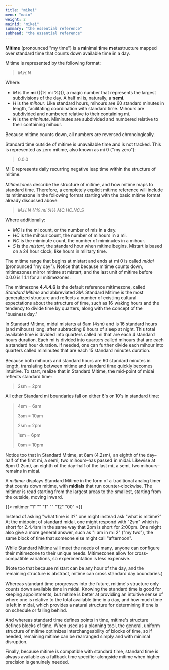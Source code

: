 ```yaml
---
title: "mikei"
menu: "main"
weight: 2 
mainid: "mikei"
summary: "the essential reference"
subhead: "the essential reference"
---
```


**Mitime** (pronounced "my time") is a **mi**nimal **ti**me **me**tastructure mapped over standard time that counts down available time in a day.

Mitime is represented by the following format:  

> *M.H.N* 

Where:
- *M* is the **mi** ({{% mi %}}), a magic number that represents the largest subdivisions of the day. A half mi is, naturally, a **semi**.
- *H* is the *mihour*. Like standard hours, mihours are 60 standard minutes in length, facilitating coordination with standard time. Mihours are subdivided and numbered relative to their containing mi.
- *N* is the *miminute*. Miminutes are subdivided and numbered relative to their containing mihour. 

Because mitime counts down, all numbers are reversed chronologically.

Standard time outside of mitime is unavailable time and is not tracked. This is represented as zero mitime, also known as mi 0 ("my zero"):

> 0.0.0

Mi 0 represents daily recurring negative leap time within the structure of mitime.

*Mitimezones* describe the structure of mitime, and how mitime maps to standard time. Therefore, a completely explicit mitime reference will include its mitimezone in the following format starting with the basic mitime format already discussed above:

> *M.H.N {{% mi %}} MC.HC.NC.S* 

Where additionally:
- *MC* is the mi count, or the number of mis in a day.
- *HC* is the mihour count, the number of mihours in a mi.
- *NC* is the miminute count, the number of miminutes in a mihour.
- *S* is the *mistart*, the standard hour  when mitime begins. Mistart is based on a 24 hour clock, like hours in military time.  

The mitime range that begins at mistart and ends at mi 0 is called *midai* (pronounced "my day"). Notice that because mitime counts down, mitimezones mirror mitime at mistart, and the last unit of mitime before 0.0.0 is 1.1.1 for all mitimezones. 

The mitimezone **4.4.4.6** is the default reference mitimezone, called *Standard Mitime* and abbreviated *SM*. Standard Mitime is the most generalized structure and reflects a number of existing cultural expectations about the structure of time, such as 16 waking hours and the tendency to divide time by quarters, along with the concept of the "business day." 

In Standard Mitime, midai mistarts at 6am (4sm) and is 16 standard hours (and mihours) long, after subtracting 8 hours of sleep at night. This total available time is divided into quarters called mi that are each 4 standard hours duration. Each mi is divided into quarters called mihours that are each a standard hour duration. If needed, one can further divide each mihour into quarters called miminutes that are each 15 standard minutes duration. 

Because both mihours and standard hours are 60 standard minutes in length, translating between mitime and standard time quickly becomes intuitive. To start, realize that in Standard Mitime, the mid-point of midai reflects standard time:

> 2sm = 2pm

All other Standard mi boundaries fall on either 6's or 10's in standard time:

> 4sm = 6am
> 
> 3sm = 10am
> 
> 2sm = 2pm
> 
> 1sm = 6pm
> 
> 0sm = 10pm

Notice too that in Standard Mitime, at 8am (4.2sm), an eighth of the day–half of the first mi, a semi, two mihours–has passed in midai. Likewise at 8pm (1.2sm), an eighth of the day–half of the last mi, a semi, two mihours–remains in midai.

A *mitimer* displays Standard Mitime in the form of a traditional analog timer that counts down mitime, with **midials** that run counter-clockwise. The mitimer is read starting from the largest areas to the smallest, starting from the outside, moving inward.

{{< mitimer "1" "" "1" "" "12" "00" >}}

Instead of asking "what time is it?" one might instead ask "what is mitime?" At the midpoint of standard midai, one might respond with "2sm" which is short for 2.4.4sm in the same way that 2pm is short for 2:00pm. One might also give a more general answer, such as "I am in mi 2" ("my two"), the same block of time that someone else might call "afternoon".  

While Standard Mitime will meet the needs of many, anyone can configure their mitimezone to their unique needs. Mitimezones allow for cross-compatible variations, so experimentation is less expensive.

(Note too that because mistart can be any hour of the day, and the remaining structure is abstract, mitime can cross standard day boundaries.)

Whereas standard time progresses into the future, mitime's structure only counts down available time in midai. Knowing the standard time is good for keeping appointments, but mitime is better at providing an intuitive sense of where one is relative to the total available time in a day, and how much time is left in midai, which provides a natural structure for determining if one is on schedule or falling behind. 

And whereas standard time defines points in time, mitime's structure defines blocks of time. When used as a planning tool, the general, uniform structure of mitime optimizes interchangeability of blocks of time, so if needed, remaining mitime can be rearranged simply and with minimal disruption.

Finally, because mitime is compatible with standard time, standard time is always available as a fallback time specifier alongside mitime when higher precision is genuinely needed.


